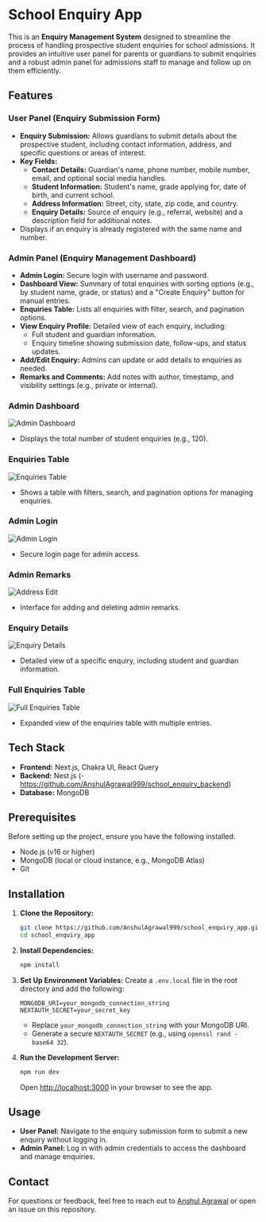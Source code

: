 # School Enquiry App

This is an **Enquiry Management System** designed to streamline the process of handling prospective student enquiries for school admissions. It provides an intuitive user panel for parents or guardians to submit enquiries and a robust admin panel for admissions staff to manage and follow up on them efficiently.

## Features

### User Panel (Enquiry Submission Form)
- **Enquiry Submission:** Allows guardians to submit details about the prospective student, including contact information, address, and specific questions or areas of interest.
- **Key Fields:**
  - **Contact Details:** Guardian's name, phone number, mobile number, email, and optional social media handles.
  - **Student Information:** Student's name, grade applying for, date of birth, and current school.
  - **Address Information:** Street, city, state, zip code, and country.
  - **Enquiry Details:** Source of enquiry (e.g., referral, website) and a description field for additional notes.
- Displays if an enquiry is already registered with the same name and number.

### Admin Panel (Enquiry Management Dashboard)
- **Admin Login:** Secure login with username and password.
- **Dashboard View:** Summary of total enquiries with sorting options (e.g., by student name, grade, or status) and a "Create Enquiry" button for manual entries.
- **Enquiries Table:** Lists all enquiries with filter, search, and pagination options.
- **View Enquiry Profile:** Detailed view of each enquiry, including:
  - Full student and guardian information.
  - Enquiry timeline showing submission date, follow-ups, and status updates.
- **Add/Edit Enquiry:** Admins can update or add details to enquiries as needed.
- **Remarks and Comments:** Add notes with author, timestamp, and visibility settings (e.g., private or internal).

### Admin Dashboard
![Admin Dashboard](public/Images/Screenshot%20(719).png)
- Displays the total number of student enquiries (e.g., 120).

### Enquiries Table
![Enquiries Table](public/Images/Screenshot%20(718).png)
- Shows a table with filters, search, and pagination options for managing enquiries.

### Admin Login
![Admin Login](public/Images/Screenshot%20(723).png)
- Secure login page for admin access.

### Admin Remarks
![Address Edit](public/Images/Screenshot%20(722).png)
- Interface for adding and deleting admin remarks.

### Enquiry Details
![Enquiry Details](public/Images/Screenshot%20(721).png)
- Detailed view of a specific enquiry, including student and guardian information.

### Full Enquiries Table
![Full Enquiries Table](public/Images/Screenshot%20(720).png)
- Expanded view of the enquiries table with multiple entries.

## Tech Stack
- **Frontend:** Next.js, Chakra UI, React Query  
- **Backend:** Nest.js (-https://github.com/AnshulAgrawal999/school_enquiry_backend)
- **Database:** MongoDB  

## Prerequisites
Before setting up the project, ensure you have the following installed:
- Node.js (v16 or higher)
- MongoDB (local or cloud instance, e.g., MongoDB Atlas)
- Git

## Installation
1. **Clone the Repository:**
   ```bash
   git clone https://github.com/AnshulAgrawal999/school_enquiry_app.git
   cd school_enquiry_app
   ```

2. **Install Dependencies:**
   ```bash
   npm install
   ```

3. **Set Up Environment Variables:**
   Create a `.env.local` file in the root directory and add the following:
   ```plaintext
   MONGODB_URI=your_mongodb_connection_string
   NEXTAUTH_SECRET=your_secret_key
   ```
   - Replace `your_mongodb_connection_string` with your MongoDB URI.
   - Generate a secure `NEXTAUTH_SECRET` (e.g., using `openssl rand -base64 32`).

4. **Run the Development Server:**
   ```bash
   npm run dev
   ```
   Open [http://localhost:3000](http://localhost:3000) in your browser to see the app.

## Usage
- **User Panel:** Navigate to the enquiry submission form to submit a new enquiry without logging in.
- **Admin Panel:** Log in with admin credentials to access the dashboard and manage enquiries.

## Contact
For questions or feedback, feel free to reach out to [Anshul Agrawal](https://github.com/AnshulAgrawal999) or open an issue on this repository.

